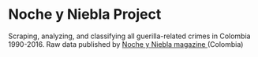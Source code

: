 # Noche y Niebla Project
Scraping, analyzing, and classifying all guerilla-related crimes in Colombia 1990-2016. Raw data published by  <a href= https://www.nocheyniebla.org> Noche y Niebla magazine </a>  (Colombia)

